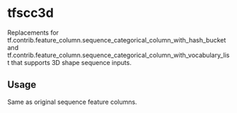 # tfscc3d

Replacements for tf.contrib.feature_column.sequence_categorical_column_with_hash_bucket and tf.contrib.feature_column.sequence_categorical_column_with_vocabulary_list that supports 3D shape sequence inputs.


## Usage

Same as original sequence feature columns.